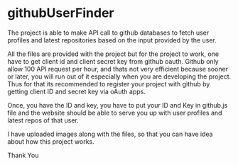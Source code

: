 # githubUserFinder
The project is able to make API call to github databases to fetch user profiles and latest repositories based on the input provided by the user.

All the files are provided with the project but for the project to work, one have to get client id and client secret key from github oauth. 
Github only allow 100 API request per hour, and thats not very efficient because sooner or later, you will run out of it especially when you are developing the project. Thus for that its recommended to register your project with github by getting client ID and secret key via oAuth apps.

Once, you have the ID and key, you have to put your ID and Key in github.js file and the website should be able to serve you up with user profiles and latest repos of that user.

I have uploaded images along with the files, so that you can have idea about how this project works.

Thank You
